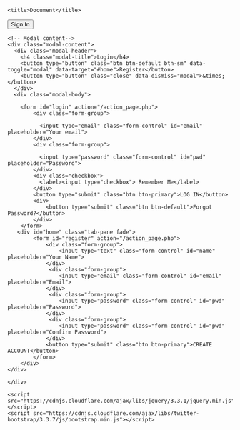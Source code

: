<!DOCTYPE html>
<html lang="en">
<head>
    <meta charset="UTF-8">
    <meta name="viewport" content="width=device-width, initial-scale=1.0">
    <meta http-equiv="X-UA-Compatible" content="ie=edge">
    <link rel="stylesheet" href="https://cdnjs.cloudflare.com/ajax/libs/twitter-bootstrap/3.3.7/css/bootstrap.min.css" integrity="sha256-916EbMg70RQy9LHiGkXzG8hSg9EdNy97GazNG/aiY1w=" crossorigin="anonymous" />
    <link rel="stylesheet" href="form.css">

    <title>Document</title>
</head>
<body>
  <!-- Trigger the modal with a button -->
<button type="button" class="btn btn-default btn-sm" data-toggle="modal" data-target="#loginModal"><span class="glyphicon glyphicon-user"></span> Sign In</button>


<!-- Modal -->
<div id="loginModal" class="modal fade" role="dialog">
  <div class="modal-dialog">

    <!-- Modal content-->
    <div class="modal-content">
      <div class="modal-header">
        <h4 class="modal-title">Login</h4>
        <button type="button" class="btn btn-default btn-sm" data-toggle="modal" data-target="#home">Register</button>
        <button type="button" class="close" data-dismiss="modal">&times;</button>
      </div>
      <div class="modal-body">
        
        <form id="login" action="/action_page.php">
            <div class="form-group">
              
              <input type="email" class="form-control" id="email" placeholder="Your email">
            </div>
            <div class="form-group">
              
              <input type="password" class="form-control" id="pwd" placeholder="Password">
            </div>
            <div class="checkbox">
              <label><input type="checkbox"> Remember Me</label>
            </div>
            <button type="submit" class="btn btn-primary">LOG IN</button>
            <div>
                <button type="submit" class="btn btn-default">Forgot Password?</button>
            </div>
        </form>
       <div id="home" class="tab-pane fade">
            <form id="register" action="/action_page.php">
                <div class="form-group">
                    <input type="text" class="form-control" id="name" placeholder="Your Name">
                </div>
                 <div class="form-group">
                    <input type="email" class="form-control" id="email" placeholder="Email">
                </div>
                 <div class="form-group">
                    <input type="password" class="form-control" id="pwd" placeholder="Password">
                </div>
                 <div class="form-group">
                    <input type="password" class="form-control" id="pwd" placeholder="Confirm Password">
                </div>
                <button type="submit" class="btn btn-primary">CREATE ACCOUNT</button>
            </form>
        </div>
    </div>
      
    </div>
  </div>
</div>

    <script src="https://cdnjs.cloudflare.com/ajax/libs/jquery/3.3.1/jquery.min.js"></script>
    <script src="https://cdnjs.cloudflare.com/ajax/libs/twitter-bootstrap/3.3.7/js/bootstrap.min.js"></script>
</body>
</html>
